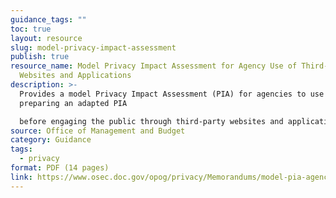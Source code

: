 ```yaml
---
guidance_tags: ""
toc: true
layout: resource
slug: model-privacy-impact-assessment
publish: true
resource_name: Model Privacy Impact Assessment for Agency Use of Third-Party
  Websites and Applications
description: >-
  Provides a model Privacy Impact Assessment (PIA) for agencies to use when
  preparing an adapted PIA

  before engaging the public through third-party websites and applications. The introduction to the model PIA provides additional context for agencies completing an adapted PIA. Dated December 29, 2011.
source: Office of Management and Budget
category: Guidance
tags:
  - privacy
format: PDF (14 pages)
link: https://www.osec.doc.gov/opog/privacy/Memorandums/model-pia-agency-use-third-party-websites-and-applications.pdf
---
```

